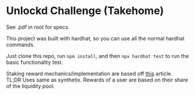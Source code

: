 # Unlockd Challenge (Takehome)

See .pdf in root for specs.<br/>

This project was built with hardhat, so you can use all the normal hardhat commands.<br/>

Just clone this repo, run `npm install`, and then `npx hardhat test` to run the basic functionality test. 

Staking reward mechanics/implementation are based off [this](https://www.paradigm.xyz/2021/05/liquidity-mining-on-uniswap-v3) article. <br/>
TL;DR Uses same as synthetix. Rewards of a user are based on their share of the liquidity pool. <br/>


